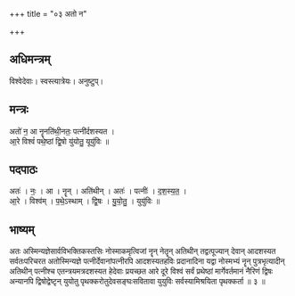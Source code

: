 +++
title = "०३ अतो न"

+++
## अधिमन्त्रम्
विश्वेदेवाः। स्वस्त्यात्रेयः। अनुष्टुप्।

## मन्त्रः
अतो॑ न॒ आ नॄनति॑थी॒नतः॒ पत्नी॑र्दशस्यत ।  
आ॒रे विश्वं॑ पथे॒ष्ठां द्वि॒षो यु॑योतु॒ यूयु॑विः ॥

## पदपाठः
अतः॑ । नः॒ । आ । नॄन् । अति॑थीन् । अतः॑ । पत्नीः॑ । द॒श॒स्य॒त॒ ।  
आ॒रे । विश्व॑म् । प॒थे॒ऽस्थाम् । द्वि॒षः । यु॒यो॒तु॒ । युयु॑विः ॥

## भाष्यम्
अतः अस्मिन्यज्ञेसार्वविभक्तिकस्तसिः नोस्माकमृत्विजां नॄन् नेतॄन् अतिथीन् तद्वत्पूज्यान् देवान् आदशस्यत सर्वतःपरिचरत अतोस्मिन्यज्ञे पत्नीर्देवानांपत्नीरपि आदशस्यतहविः प्रदानादिना यद्वा नोस्मभ्यं नॄन् पुत्रभृत्यादीन् अतिथीन् पत्नीश्च एतन्त्रयमत्रदशस्यत हेदेवाः प्रयच्छत आरे दूरे विश्वं सर्वं प्रथेष्ठां मार्गेवर्तमानं नैरिणं द्विषः अन्यानपि द्विषोद्वेष्टृन् युयोतु पृथक्करोतुदेवसङ्घःसवितावा युयुविः सर्वस्यामिश्रयिता पृथक्कर्ता ॥ ३ ॥